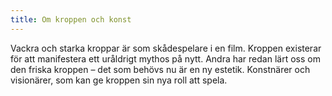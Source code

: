 ```yaml
---
title: Om kroppen och konst
---
```

Vackra och starka kroppar är som skådespelare i en film. Kroppen existerar för att manifestera ett uråldrigt mythos på nytt. Andra har redan lärt oss om den friska kroppen – det som behövs nu är en ny estetik. Konstnärer och visionärer, som kan ge kroppen sin nya roll att spela.